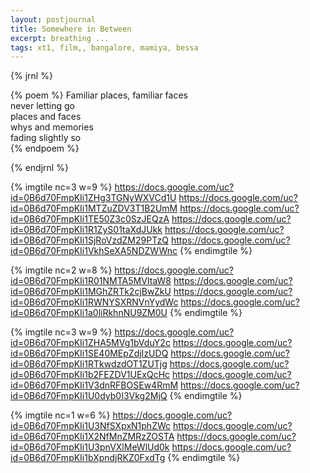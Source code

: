```yaml
---
layout: postjournal
title: Somewhere in Between
excerpt: breathing ...
tags: xt1, film,, bangalore, mamiya, bessa
---
```



{% jrnl %}


{% poem %}
Familiar places, familiar faces  
never letting go  
places and faces  
whys and memories  
fading slightly so  
{% endpoem %}

{% endjrnl %}

{% imgtile nc=3 w=9 %}
https://docs.google.com/uc?id=0B6d70FmpKIi1ZHg3TGNyWXVCd1U https://docs.google.com/uc?id=0B6d70FmpKIi1MTZuZDV3T1B2UmM 
https://docs.google.com/uc?id=0B6d70FmpKIi1TE50Z3c0SzJEQzA https://docs.google.com/uc?id=0B6d70FmpKIi1R1ZyS01taXdJUkk 
https://docs.google.com/uc?id=0B6d70FmpKIi1SjRoVzdZM29PTzQ https://docs.google.com/uc?id=0B6d70FmpKIi1VkhSeXA5NDZWWnc 
{% endimgtile %}


{% imgtile nc=2 w=8 %}
https://docs.google.com/uc?id=0B6d70FmpKIi1R01NMTA5MVItaW8 https://docs.google.com/uc?id=0B6d70FmpKIi1MGhZRTk2cjBwZkU 
https://docs.google.com/uc?id=0B6d70FmpKIi1RWNYSXRNVnYydWc https://docs.google.com/uc?id=0B6d70FmpKIi1a0liRkhnNU9ZM0U 
{% endimgtile %}


{% imgtile nc=3 w=9 %}
https://docs.google.com/uc?id=0B6d70FmpKIi1ZHA5MVg1bVduY2c https://docs.google.com/uc?id=0B6d70FmpKIi1SE40MEpZdjIzUDQ 
https://docs.google.com/uc?id=0B6d70FmpKIi1RTkwdzdOT1ZUTjg https://docs.google.com/uc?id=0B6d70FmpKIi1b2FEZDV1UExQcHc 
https://docs.google.com/uc?id=0B6d70FmpKIi1V3dnRFBOSEw4RmM https://docs.google.com/uc?id=0B6d70FmpKIi1U0dyb0I3Vkg2MjQ 
{% endimgtile %}

{% imgtile nc=1 w=6 %}
https://docs.google.com/uc?id=0B6d70FmpKIi1U3NfSXpxN1phZWc https://docs.google.com/uc?id=0B6d70FmpKIi1X2NfMnZMRzZOSTA 
https://docs.google.com/uc?id=0B6d70FmpKIi1U3pnVXlMeWlUd0k https://docs.google.com/uc?id=0B6d70FmpKIi1bXpndjRKZ0FxdTg 
{% endimgtile %}

